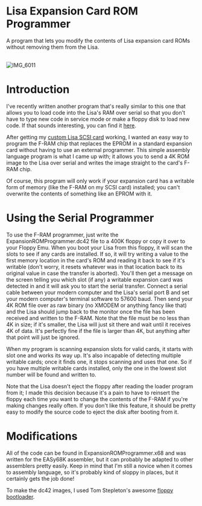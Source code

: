 # Lisa Expansion Card ROM Programmer
A program that lets you modify the contents of Lisa expansion card ROMs without removing them from the Lisa.<br><br>


![IMG_6011](https://user-images.githubusercontent.com/16897189/178359182-c87f20fa-6c8e-4a17-b3c4-637a272cd0c7.png)



# Introduction

I've recently written another program that's really similar to this one that allows you to load code into the Lisa's RAM over serial so that you don't have to type new code in service mode or make a floppy disk to load new code. If that sounds interesting, you can find it [here](https://github.com/alexthecat123/Lisa-RAM-Loader).

After getting my [custom Lisa SCSI card](https://github.com/alexthecat123/Lisa-GALSCSI-Card/) working, I wanted an easy way to program the F-RAM chip that replaces the EPROM in a standard expansion card without having to use an external programmer. This simple assembly language program is what I came up with; it allows you to send a 4K ROM image to the Lisa over serial and writes the image straight to the card's F-RAM chip.

Of course, this program will only work if your expansion card has a writable form of memory (like the F-RAM on my SCSI card) installed; you can't overwrite the contents of something like an EPROM with it.

# Using the Serial Programmer
To use the F-RAM programmer, just write the ExpansionROMProgrammer.dc42 file to a 400K floppy or copy it over to your Floppy Emu. When you boot your Lisa from this floppy, it will scan the slots to see if any cards are installed. If so, it will try writing a value to the first memory location in the card's ROM and reading it back to see if it's writable (don't worry, it resets whatever was in that location back to its original value in case the transfer is aborted). You'll then get a message on the screen telling you which slot (if any) a writable expansion card was detected in and it will ask you to start the serial transfer. Connect a serial cable between your modern computer and the Lisa's serial port B and set your modern computer's terminal software to 57600 baud. Then send your 4K ROM file over as raw binary (no XMODEM or anything fancy like that) and the Lisa should jump back to the monitor once the file has been received and written to the F-RAM. Note that the file must be no less than 4K in size; if it's smaller, the Lisa will just sit there and wait until it receives 4K of data. It's perfectly fine if the file is larger than 4K, but anything after that point will just be ignored.

When my program is scanning expansion slots for valid cards, it starts with slot one and works its way up. It's also incapable of detecting multiple writable cards; once it finds one, it stops scanning and uses that one. So if you have multiple writable cards installed, only the one in the lowest slot number will be found and written to.

Note that the Lisa doesn't eject the floppy after reading the loader program from it; I made this decision because it's a pain to have to reinsert the floppy each time you want to change the contents of the F-RAM if you're making changes really often. If you don't like this feature, it should be pretty easy to modify the source code to eject the disk after booting from it.


# Modifications
All of the code can be found in ExpansionROMProgrammer.x68 and was written for the EASy68K assembler, but it can probably be adapted to other assemblers pretty easily. Keep in mind that I'm still a novice when it comes to assembly language, so it's probably kind of sloppy in places, but it certainly gets the job done!

To make the dc42 images, I used Tom Stepleton's awesome [floppy bootloader](https://github.com/stepleton/bootloader).
